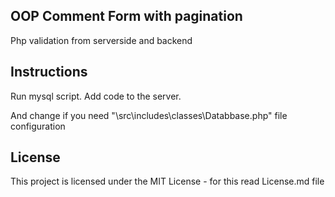 <h2>OOP Comment Form with pagination</h2>
<p>Php validation from serverside and backend</p>
<h2>Instructions</h2>
<p>Run mysql script. Add code to the server.</p>
<p>And change if you need "\src\includes\classes\Databbase.php" file configuration</p>

<h2><a id="user-content-license" class="anchor" aria-hidden="true" href="#license"></a>License</h2>
<p>This project is licensed under the MIT License - for this read License.md file</p>